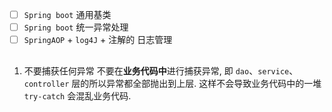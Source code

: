  - [ ] `Spring boot` 通用基类
 - [ ] `Spring boot` 统一异常处理 
 - [ ] `SpringAOP` + `log4J` + 注解的 日志管理
## 
1. 不要捕获任何异常
不要在**业务代码中**进行捕获异常, 即 `dao`、`service`、`controller` 层的所以异常都全部抛出到上层. 这样不会导致业务代码中的一堆  `try-catch`  会混乱业务代码.


### 
<!--stackedit_data:
eyJoaXN0b3J5IjpbLTE3NTg0OTg3NTMsMzMzOTY3ODcsODQyOT
g1OTI0LDE3ODk2MzI3NjAsMTE0OTAzMjk4Ml19
-->